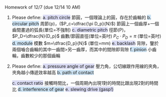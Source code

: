 Homework of 12/7 (due 12/14 10 AM)

1. Please define:
	<span style="background:rgba(74, 82, 199, 0.2)">a. pitch circle</span>
	節圓，一個理論上的圓，存在於齒輪的
<span style="background:rgba(5, 117, 197, 0.2)">	b. circular pitch</span>
	 周節(p)，($P_c=\dfrac{\pi D_p}{N}$) 節圓上一個齒厚+一個齒間畫過的弧長(單位=不強制)
	<span style="background:rgba(74, 82, 199, 0.2)">c. diametric pitch</span>
	徑節(P)， $P_D=\dfrac{N}{D_p}$ 齒數/節圓直徑(單位=英吋)
	$P_{C} \cdot P_{D}=\pi$ (單位=英吋)
<span style="background:rgba(5, 117, 197, 0.2)">	d. module</span>
	模數 $m=\dfrac{D_p}{N}$ (單位=mm)
	<span style="background:rgba(74, 82, 199, 0.2)">e. backlash</span>
	背隙，鑒於兩個嚙合齒輪的其中一齒間>另一齒厚，而其中的間隙即背隙
	<span style="background:rgba(5, 117, 197, 0.2)">f. pinion</span>
	小齒輪，齒數較少的那個齒輪

2. Please define:
	<span style="background:rgba(74, 82, 199, 0.2)">a. pressure angle of gear</span>
	壓力角，公切線跟作用線的夾角，夾角越小傳遞效率越高
	<span style="background:rgba(5, 117, 197, 0.2)">b. path of contact</span>
	
	<span style="background:rgba(74, 82, 199, 0.2)">c. contact ratio</span>
	接觸時間比，一個周期內出現1對的時間比跟出現2對的時間比
	<span style="background:rgba(5, 117, 197, 0.2)">d. interference of gear</span>
	<span style="background:rgba(74, 82, 199, 0.2)">e. slewing drive (gasp!)</span>